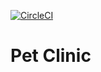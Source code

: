 [![CircleCI](https://circleci.com/gh/kisb01/pet-clinic/tree/main.svg?style=svg)](https://circleci.com/gh/kisb01/pet-clinic/tree/main)
# Pet Clinic

